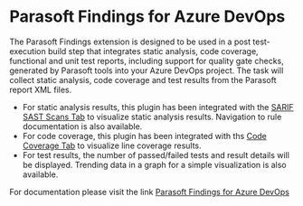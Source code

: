 # Parasoft Findings for Azure DevOps

The Parasoft Findings extension is designed to be used in a post test-execution build step that integrates static analysis, code coverage, functional and unit test reports, including support for quality gate checks, generated by Parasoft tools into your Azure DevOps project. The task will collect static analysis, code coverage and test results from the Parasoft report XML files.
- For static analysis results, this plugin has been integrated with the [SARIF SAST Scans Tab](https://marketplace.visualstudio.com/items?itemName=sariftools.scans) to visualize static analysis results. Navigation to rule documentation is also available.
- For code coverage, this plugin has been integrated with ths [Code Coverage Tab](https://learn.microsoft.com/en-us/azure/devops/pipelines/test/review-code-coverage-results?view=azure-devops) to visualize line coverage results.
- For test results, the number of passed/failed tests and result details will be displayed. Trending data in a graph for a simple visualization is also available.

For documentation please visit the link [Parasoft Findings for Azure DevOps](https://www1.parasoft.com/doc/link?product=findingsVSTS010)
